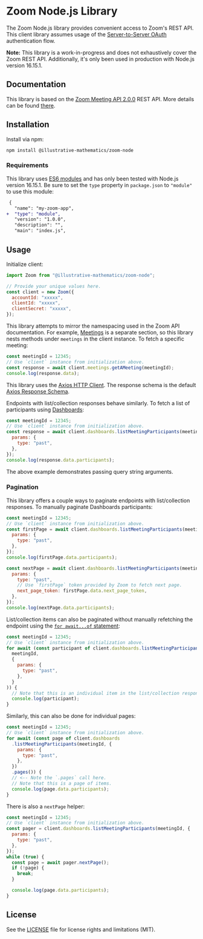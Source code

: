 # Zoom Node.js Library

The Zoom Node.js library provides convenient access to Zoom's REST API.
This client library assumes usage of the [Server-to-Server OAuth](https://marketplace.zoom.us/docs/guides/build/server-to-server-oauth-app/)
authentication flow.

**Note:** This library is a work-in-progress and does not exhaustively
cover the Zoom REST API. Additionally, it's only been used in
production with Node.js version 16.15.1.

## Documentation

This library is based on the [Zoom Meeting API 2.0.0](https://marketplace.zoom.us/docs/api-reference/zoom-api/methods/#overview)
REST API. More details can be found [there](https://marketplace.zoom.us/docs/api-reference/zoom-api/methods/#overview).

## Installation

Install via npm:

```shell
npm install @illustrative-mathematics/zoom-node
```

### Requirements

This library uses [ES6 modules](https://developer.mozilla.org/en-US/docs/Web/JavaScript/Guide/Modules)
and has only been tested with Node.js version 16.15.1. Be sure to set the
`type` property in `package.json` to `"module"` to use this module:

```diff
 {
   "name": "my-zoom-app",
+  "type": "module",
   "version": "1.0.0",
   "description": "",
   "main": "index.js",
```

## Usage

Initialize client:

```js
import Zoom from "@illustrative-mathematics/zoom-node";

// Provide your unique values here.
const client = new Zoom({
  accountId: "xxxxx",
  clientId: "xxxxx",
  clientSecret: "xxxxx",
});
```

This library attempts to mirror the namespacing used in the Zoom API
documentation. For example, [Meetings](https://marketplace.zoom.us/docs/api-reference/zoom-api/methods/#tag/Meetings)
is a separate section, so this library nests methods under `meetings` in
the client instance. To fetch a specific meeting:

```js
const meetingId = 12345;
// Use `client` instance from initialization above.
const response = await client.meetings.getAMeeting(meetingId);
console.log(response.data);
```

This library uses the [Axios HTTP Client](https://axios-http.com/). The
response schema is the default [Axios Response Schema](https://axios-http.com/docs/res_schema).

Endpoints with list/collection responses behave similarly. To fetch a list
of participants using [Dashboards](https://marketplace.zoom.us/docs/api-reference/zoom-api/methods/#tag/Dashboards):

```js
const meetingId = 12345;
// Use `client` instance from initialization above.
const response = await client.dashboards.listMeetingParticipants(meetingId, {
  params: {
    type: "past",
  },
});
console.log(response.data.participants);
```

The above example demonstrates passing query string arguments.

### Pagination

This library offers a couple ways to paginate endpoints with
list/collection responses. To manually paginate Dashboards
participants:

```js
const meetingId = 12345;
// Use `client` instance from initialization above.
const firstPage = await client.dashboards.listMeetingParticipants(meetingId, {
  params: {
    type: "past",
  },
});
console.log(firstPage.data.participants);

const nextPage = await client.dashboards.listMeetingParticipants(meetingId, {
  params: {
    type: "past",
    // Use `firstPage` token provided by Zoom to fetch next page.
    next_page_token: firstPage.data.next_page_token,
  },
});
console.log(nextPage.data.participants);
```

List/collection items can also be paginated without manually refetching
the endpoint using the [`for await...of` statement](https://developer.mozilla.org/en-US/docs/Web/JavaScript/Reference/Statements/for-await...of):

```js
const meetingId = 12345;
// Use `client` instance from initialization above.
for await (const participant of client.dashboards.listMeetingParticipants(
  meetingId,
  {
    params: {
      type: "past",
    },
  }
)) {
  // Note that this is an individual item in the list/collection response.
  console.log(participant);
}
```

Similarly, this can also be done for individual pages:

```js
const meetingId = 12345;
// Use `client` instance from initialization above.
for await (const page of client.dashboards
  .listMeetingParticipants(meetingId, {
    params: {
      type: "past",
    },
  })
  .pages()) {
  // <-- Note the `.pages` call here.
  // Note that this is a page of items.
  console.log(page.data.participants);
}
```

There is also a `nextPage` helper:

```js
const meetingId = 12345;
// Use `client` instance from initialization above.
const pager = client.dashboards.listMeetingParticipants(meetingId, {
  params: {
    type: "past",
  },
});
while (true) {
  const page = await pager.nextPage();
  if (!page) {
    break;
  }

  console.log(page.data.participants);
}
```

## License

See the [LICENSE](LICENSE.md) file for license rights and limitations (MIT).
